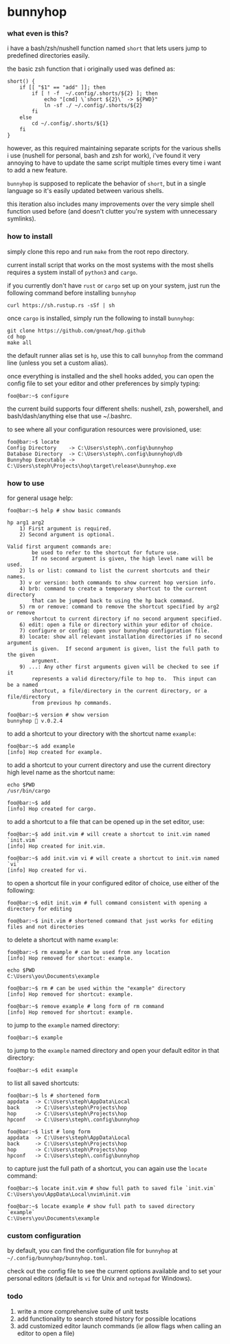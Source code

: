 # bunnyhop

### what even is this?
i have a bash/zsh/nushell function named `short` that lets users jump to predefined directories easily.

the basic zsh function that i originally used was defined as:

```console
short() {
    if [[ "$1" == "add" ]]; then
        if [ ! -f  ~/.config/.shorts/${2} ]; then
            echo "[cmd] \`short ${2}\` -> ${PWD}"
            ln -sf ./ ~/.config/.shorts/${2}
        fi
    else
        cd ~/.config/.shorts/${1}
    fi
}
```
however, as this required maintaining separate scripts for the various shells i use (nushell for personal, bash and zsh for work), i've found it very annoying to have to update the same script multiple times every time i want to add a new feature.

`bunnyhop` is supposed to replicate the behavior of `short`, but in a single language so it's easily updated between various shells.

this iteration also includes many improvements over the very simple shell function used before (and doesn't clutter you're system with unnecessary symlinks).

### how to install
simply clone this repo and run `make` from the root repo directory.

current install script that works on the most systems with the most shells requires a system install of `python3` and `cargo`.

if you currently don't have `rust` or `cargo` set up on your system, just run the following command before installing `bunnyhop`
```console
curl https://sh.rustup.rs -sSf | sh
```
once `cargo` is installed, simply run the following to install `bunnyhop`:
```console
git clone https://github.com/gnoat/hop.github
cd hop
make all
```
the default runner alias set is `hp`, use this to call `bunnyhop` from the command line (unless you set a custom alias).

once everything is installed and the shell hooks added, you can open the config file to set your editor and other preferences by simply typing:
```console
foo@bar:~$ configure
```
the current build supports four different shells: nushell, zsh, powershell, and bash/dash/anything else that use ~/.bashrc.

to see where all your configuration resources were provisioned, use:
```console
foo@bar:~$ locate
Config Directory    -> C:\Users\steph\.config\bunnyhop
Database Directory  -> C:\Users\steph\.config\bunnyhop\db
Bunnyhop Executable -> C:\Users\steph\Projects\hop\target\release\bunnyhop.exe
```

### how to use
for general usage help:
```console
foo@bar:~$ help # show basic commands

hp arg1 arg2
    1) First argument is required.
    2) Second argument is optional.

Valid first argument commands are:
        be used to refer to the shortcut for future use.
        If no second argument is given, the high level name will be used.
    2) ls or list: command to list the current shortcuts and their names.
    3) v or version: both commands to show current hop version info.
    4) brb: command to create a temporary shortcut to the current directory
        that can be jumped back to using the hp back command.
    5) rm or remove: command to remove the shortcut specified by arg2 or remove
        shortcut to current directory if no second argument specified.
    6) edit: open a file or directory within your editor of choice.
    7) configure or config: open your bunnyhop configuration file.
    8) locate: show all relevant installation directories if no second argument
        is given.  If second argument is given, list the full path to the given
        argument.
    9) ...: Any other first arguments given will be checked to see if it
        represents a valid directory/file to hop to.  This input can be a named
        shortcut, a file/directory in the current directory, or a file/directory
        from previous hp commands.

foo@bar:~$ version # show version
bunnyhop 🐇 v.0.2.4
```
to add a shortcut to your directory with the shortcut name `example`:
```console
foo@bar:~$ add example
[info] Hop created for example.
```
to add a shortcut to your current directory and use the current directory high level name as the shortcut name:
```console
echo $PWD
/usr/bin/cargo

foo@bar:~$ add
[info] Hop created for cargo.
```
to add a shortcut to a file that can be opened up in the set editor, use:
```console
foo@bar:~$ add init.vim # will create a shortcut to init.vim named `init.vim`
[info] Hop created for init.vim.

foo@bar:~$ add init.vim vi # will create a shortcut to init.vim named `vi`
[info] Hop created for vi.
```
to open a shortcut file in your configured editor of choice, use either of the following:
```console
foo@bar:~$ edit init.vim # full command consistent with opening a directory for editing

foo@bar:~$ init.vim # shortened command that just works for editing files and not directories
```
to delete a shortcut with name `example`:
```console
foo@bar:~$ rm example # can be used from any location
[info] Hop removed for shortcut: example.

echo $PWD
C:\Users\you\Documents\example

foo@bar:~$ rm # can be used within the "example" directory
[info] Hop removed for shortcut: example.

foo@bar:~$ remove example # long form of rm command
[info] Hop removed for shortcut: example.
```
to jump to the `example` named directory:
```console
foo@bar:~$ example
```
to jump to the `example` named directory and open your default editor in that directory:
```console
foo@bar:~$ edit example
```
to list all saved shortcuts:
```console
foo@bar:~$ ls # shortened form
appdata  -> C:\Users\steph\AppData\Local
back     -> C:\Users\steph\Projects\hop
hop      -> C:\Users\steph\Projects\hop
hpconf   -> C:\Users\steph\.config\bunnyhop

foo@bar:~$ list # long form
appdata  -> C:\Users\steph\AppData\Local
back     -> C:\Users\steph\Projects\hop
hop      -> C:\Users\steph\Projects\hop
hpconf   -> C:\Users\steph\.config\bunnyhop
```
to capture just the full path of a shortcut, you can again use the `locate` command:
```console
foo@bar:~$ locate init.vim # show full path to saved file `init.vim`
C:\Users\you\AppData\Local\nvim\init.vim

foo@bar:~$ locate example # show full path to saved directory `example`
C:\Users\you\Documents\example
```
### custom configuration
by default, you can find the configuration file for `bunnyhop` at `~/.config/bunnyhop/bunnyhop.toml`.

check out the config file to see the current options available and to set your personal editors (default is `vi` for Unix and `notepad` for Windows).

### todo
1) write a more comprehensive suite of unit tests
2) add functionality to search stored history for possible locations
3) add customized editor launch commands (ie allow flags when calling an editor to open a file)
